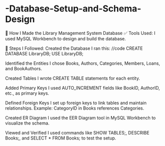 # -Database-Setup-and-Schema-Design
📘 How I Made the Library Management System Database
✅ Tools Used:
I used MySQL Workbench to design and build the database.

🔧 Steps I Followed:
Created the Database
I ran this:
//code
CREATE DATABASE LibraryDB;
USE LibraryDB;

Identified the Entities
I chose Books, Authors, Categories, Members, Loans, and BookAuthors.

Created Tables
I wrote CREATE TABLE statements for each entity.

Added Primary Keys
I used AUTO_INCREMENT fields like BookID, AuthorID, etc., as primary keys.

Defined Foreign Keys
I set up foreign keys to link tables and maintain relationships.
Example: CategoryID in Books references Categories.

Created ER Diagram
I used the EER Diagram tool in MySQL Workbench to visualize the schema.

Viewed and Verified
I used commands like SHOW TABLES;, DESCRIBE Books;, and SELECT * FROM Books; to test the setup.
